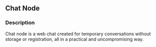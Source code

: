 ## Chat Node

### Description
Chat node is a web chat created for temporary conversations without storage or registration, all in a practical and uncompromising way.